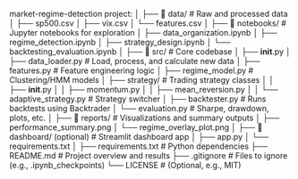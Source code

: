 market-regime-detection project:
│
├── 📁 data/                         # Raw and processed data
│   ├── sp500.csv
│   ├── vix.csv
│   └── features.csv
│
├── 📁 notebooks/                   # Jupyter notebooks for exploration
│   ├── data_organization.ipynb
│   ├── regime_detection.ipynb
│   ├── strategy_design.ipynb
│   └── backtesting_evaluation.ipynb
│
├── 📁 src/                         # Core codebase
│   ├── __init__.py
│   ├── data_loader.py             # Load, process, and calculate new data
│   ├── features.py                # Feature engineering logic
│   ├── regime_model.py            # Clustering/HMM models
│   ├── strategy/                  # Trading strategy classes
│   │   ├── __init__.py
│   │   ├── momentum.py
│   │   ├── mean_reversion.py
│   │   └── adaptive_strategy.py   # Strategy switcher
│   ├── backtester.py              # Runs backtests using Backtrader
│   └── evaluation.py              # Sharpe, drawdown, plots, etc.
│
├── 📁 reports/                     # Visualizations and summary outputs
│   ├── performance_summary.png
│   └── regime_overlay_plot.png
│
├── 📁 dashboard/ (optional)       # Streamlit dashboard app
│   ├── app.py
│   └── requirements.txt
│
├── requirements.txt               # Python dependencies
├── README.md                      # Project overview and results
├── .gitignore                     # Files to ignore (e.g., .ipynb_checkpoints)
└── LICENSE                        # (Optional, e.g., MIT)
